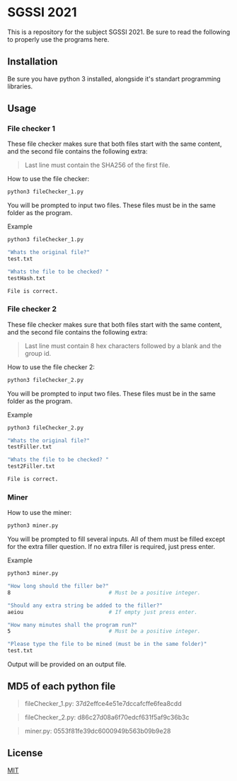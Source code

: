# SGSSI 2021

This is a repository for the subject SGSSI 2021. Be sure to read the following to properly use the programs here.

## Installation

Be sure you have python 3 installed, alongside it's standart programming libraries.


## Usage

### File checker 1
These file checker makes sure that both files start with the same content, and the second file contains the following extra:

> Last line must contain the SHA256 of the first file.

How to use the file checker:

```bash
python3 fileChecker_1.py
```
You will be prompted to input two files. These files must be in the same folder as the program.

Example 

```bash
python3 fileChecker_1.py

"Whats the original file?"
test.txt

"Whats the file to be checked? "
testHash.txt

File is correct.
```

### File checker 2
These file checker makes sure that both files start with the same content, and the second file contains the following extra:

> Last line must contain 8 hex characters followed by a blank and the group id.

How to use the file checker 2:

```bash
python3 fileChecker_2.py
```
You will be prompted to input two files. These files must be in the same folder as the program.

Example 

```bash
python3 fileChecker_2.py

"Whats the original file?"
testFiller.txt

"Whats the file to be checked? "
test2Filler.txt

File is correct.
```


### Miner 

How to use the miner:

```bash
python3 miner.py
```
You will be prompted to fill several inputs. All of them must be filled except for the extra filler question. 
If no extra filler is required, just press enter.

Example 

```bash
python3 miner.py

"How long should the filler be?"
8                               # Must be a positive integer.

"Should any extra string be added to the filler?"
aeiou                           # If empty just press enter.

"How many minutes shall the program run?"
5                               # Must be a positive integer.

"Please type the file to be mined (must be in the same folder)"
test.txt

```

Output will be provided on an output file.

## MD5 of each python file

>fileChecker_1.py: 37d2effce4e51e7dccafcffe6fea8cdd

>fileChecker_2.py: d86c27d08a6f70edcf631f5af9c36b3c

>miner.py: 0553f81fe39dc6000949b563b09b9e28

## License
[MIT](https://choosealicense.com/licenses/mit/)